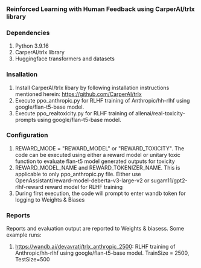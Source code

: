 ### Reinforced Learning with Human Feedback using CarperAI/trlx library

### Dependencies
1. Python 3.9.16
2. CarperAI/trlx library
3. Huggingface transformers and datasets

### Insallation
1. Install CarperAI/trlx libary by following installation instructions mentioned herein: https://github.com/CarperAI/trlx
2. Execute ppo_anthropic.py for RLHF training of Anthropic/hh-rlhf using google/flan-t5-base model. 
3. Execute ppo_realtoxicity.py for RLHF training of allenai/real-toxicity-prompts using google/flan-t5-base model. 

### Configuration
1. REWARD_MODE = "REWARD_MODEL" or "REWARD_TOXICITY". The code can be executed using either a reward model or unitary toxic function to evaluate flan-t5 model generated outputs for toxicity
2. REWARD_MODEL_NAME and REWARD_TOKENIZER_NAME. This is applicable to only ppo_anthropic.py file. Either use OpenAssistant/reward-model-deberta-v3-large-v2 or sugam11/gpt2-rlhf-reward reward model for RLHF training
3. During first execution, the code will prompt to enter wandb token for logging to Weights & Biases


### Reports
Reports and evaluation output are reported to Weights & biasess. Some example runs:
1. https://wandb.ai/devavratj/trlx_anthropic_2500: RLHF training of Anthropic/hh-rlhf using google/flan-t5-base model. TrainSize = 2500, TestSize=500
